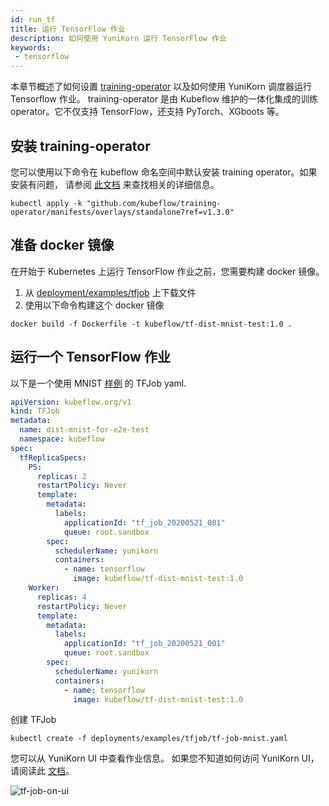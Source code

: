 ```yaml
---
id: run_tf
title: 运行 TensorFlow 作业
description: 如何使用 YuniKorn 运行 TensorFlow 作业
keywords:
 - tensorflow
---
```


<!--
Licensed to the Apache Software Foundation (ASF) under one
or more contributor license agreements.  See the NOTICE file
distributed with this work for additional information
regarding copyright ownership.  The ASF licenses this file
to you under the Apache License, Version 2.0 (the
"License"); you may not use this file except in compliance
with the License.  You may obtain a copy of the License at

  http://www.apache.org/licenses/LICENSE-2.0

Unless required by applicable law or agreed to in writing,
software distributed under the License is distributed on an
"AS IS" BASIS, WITHOUT WARRANTIES OR CONDITIONS OF ANY
KIND, either express or implied.  See the License for the
specific language governing permissions and limitations
under the License.
-->

本章节概述了如何设置 [training-operator](https://github.com/kubeflow/training-operator) 以及如何使用 YuniKorn 调度器运行 Tensorflow 作业。
training-operator 是由 Kubeflow 维护的一体化集成的训练 operator。它不仅支持 TensorFlow，还支持 PyTorch、XGboots 等。

## 安装 training-operator
您可以使用以下命令在 kubeflow 命名空间中默认安装 training operator。如果安装有问题，
请参阅 [此文档](https://github.com/kubeflow/training-operator#installation) 来查找相关的详细信息。
```
kubectl apply -k "github.com/kubeflow/training-operator/manifests/overlays/standalone?ref=v1.3.0"
```

## 准备 docker 镜像
在开始于 Kubernetes 上运行 TensorFlow 作业之前，您需要构建 docker 镜像。
1. 从 [deployment/examples/tfjob](https://github.com/apache/incubator-yunikorn-k8shim/tree/master/deployments/examples/tfjob) 上下载文件
2. 使用以下命令构建这个 docker 镜像

```
docker build -f Dockerfile -t kubeflow/tf-dist-mnist-test:1.0 .
```

## 运行一个 TensorFlow 作业
以下是一个使用 MNIST [样例](https://github.com/apache/incubator-yunikorn-k8shim/blob/master/deployments/examples/tfjob/tf-job-mnist.yaml) 的 TFJob yaml. 

```yaml
apiVersion: kubeflow.org/v1
kind: TFJob
metadata:
  name: dist-mnist-for-e2e-test
  namespace: kubeflow
spec:
  tfReplicaSpecs:
    PS:
      replicas: 2
      restartPolicy: Never
      template:
        metadata:
          labels:
            applicationId: "tf_job_20200521_001"
            queue: root.sandbox
        spec:
          schedulerName: yunikorn
          containers:
            - name: tensorflow
              image: kubeflow/tf-dist-mnist-test:1.0
    Worker:
      replicas: 4
      restartPolicy: Never
      template:
        metadata:
          labels:
            applicationId: "tf_job_20200521_001"
            queue: root.sandbox
        spec:
          schedulerName: yunikorn
          containers:
            - name: tensorflow
              image: kubeflow/tf-dist-mnist-test:1.0
```
创建 TFJob
```
kubectl create -f deployments/examples/tfjob/tf-job-mnist.yaml
```

您可以从 YuniKorn UI 中查看作业信息。 如果您不知道如何访问 YuniKorn UI，
请阅读此 [文档](../../get_started/get_started.md#访问-Web-UI)。

![tf-job-on-ui](../../assets/tf-job-on-ui.png)
